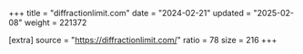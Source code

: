 +++
title = "diffractionlimit.com"
date = "2024-02-21"
updated = "2025-02-08"
weight = 221372

[extra]
source = "https://diffractionlimit.com/"
ratio = 78
size = 216
+++
